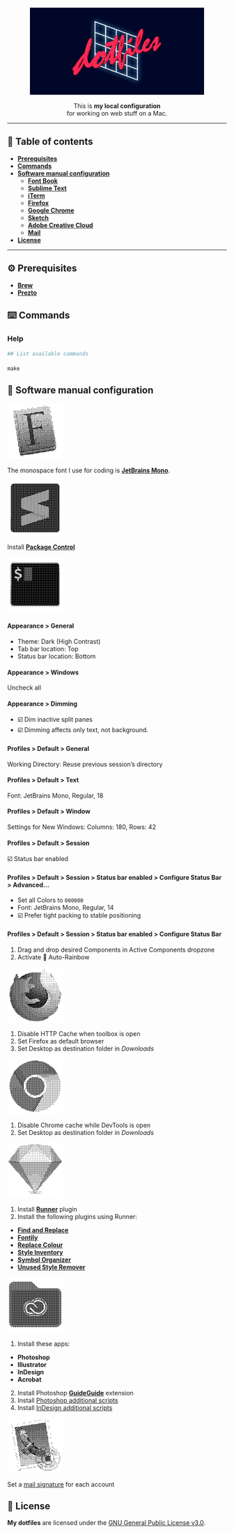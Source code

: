<p align="center">
  <img src="documentation-images/README-header.gif" alt="">
</p>
<p align="center">
  This is <strong>my local configuration</strong>
  <br>
  for working on web stuff on a Mac.
</p>

- - -

## 📝 Table of contents
- [**Prerequisites**](#prerequisites)
- [**Commands**](#commands)
- [**Software manual configuration**](#software-manual-configuration)
  - [**Font Book**](#font-book)
  - [**Sublime Text**](#sublime-text)
  - [**iTerm**](#iterm)
  - [**Firefox**](#firefox)
  - [**Google Chrome**](#google-chrome)
  - [**Sketch**](#sketch)
  - [**Adobe Creative Cloud**](#adobe-creative-cloud)
  - [**Mail**](#mail)
- [**License**](#license)

- - -

<a name="prerequisites"></a>
## ⚙️ Prerequisites
- [**Brew**](https://brew.sh)
- [**Prezto**](https://github.com/sorin-ionescu/prezto)

<a name="commands"></a>
## ⌨️ Commands
### Help
```makefile
## List available commands

make
```

<a name="software-manual-configuration"></a>
## 🔧 Software manual configuration

<a name="font-book"></a>
![](documentation-images/font-book.gif)

The monospace font I use for coding is [**JetBrains Mono**](https://www.jetbrains.com/lp/mono/).

<a name="sublime-text"></a>
![](documentation-images/sublime-text.gif)

Install [**Package Control**](https://packagecontrol.io/installation)

<a name="iterm"></a>
![](documentation-images/iterm.gif)

#### Appearance > General
- Theme: Dark (High Contrast)
- Tab bar location: Top
- Status bar location: Bottom

#### Appearance > Windows
Uncheck all

#### Appearance > Dimming
- ☑️ Dim inactive split panes
- ☑️ Dimming affects only text, not background.

#### Profiles > Default > General
Working Directory: Reuse previous session’s directory

#### Profiles > Default > Text
Font: JetBrains Mono, Regular, 18

#### Profiles > Default > Window
Settings for New Windows: Columns: 180, Rows: 42

#### Profiles > Default > Session
☑️ Status bar enabled

#### Profiles > Default > Session > Status bar enabled > Configure Status Bar > Advanced…
- Set all Colors to `000000`
- Font: JetBrains Mono, Regular, 14
- ☑️ Prefer tight packing to stable positioning

#### Profiles > Default > Session > Status bar enabled > Configure Status Bar
1. Drag and drop desired Components in Active Components dropzone
2. Activate 🌈 Auto-Rainbow

<a name="firefox"></a>
![](documentation-images/firefox.gif)

1. Disable HTTP Cache when toolbox is open
2. Set Firefox as default browser
3. Set Desktop as destination folder in *Downloads*

<a name="google-chrome"></a>
![](documentation-images/google-chrome.gif)

1. Disable Chrome cache while DevTools is open
2. Set Desktop as destination folder in *Downloads*

<a name="sketch"></a>
![](documentation-images/sketch.gif)

1. Install [**Runner**](https://sketchrunner.com) plugin
2. Install the following plugins using Runner:
  - [**Find and Replace**](https://github.com/thierryc/Sketch-Find-And-Replace)
  - [**Fontily**](https://github.com/partyka1/Fontily)
  - [**Replace Colour**](https://github.com/lewishowles/sketch-replace-colour)
  - [**Style Inventory**](https://github.com/getflourish/Sketch-Style-Inventory)
  - [**Symbol Organizer**](https://github.com/sonburn/symbol-organizer)
  - [**Unused Style Remover**](https://github.com/sonburn/unused-style-remover)

<a name="adobe-creative-cloud"></a>
![](documentation-images/adobe-creative-cloud.gif)

1. Install these apps:
  - **Photoshop**
  - **Illustrator**
  - **InDesign**
  - **Acrobat**
2. Install Photoshop [**GuideGuide**](https://guideguide.me/documentation/) extension
3. Install [Photoshop additional scripts](adobe-creative-cloud/photoshop)
4. Install [InDesign additional scripts](adobe-creative-cloud/indesign)

<a name="mail"></a>
![](documentation-images/mail.gif)

Set a [mail signature](https://github.com/wearemd/wearemd_mail_signatures) for each account

<a name="license"></a>
## 📄 License
**My dotfiles** are licensed under the [GNU General Public License v3.0](LICENSE).
